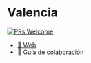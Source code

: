 # Valencia

[![PRs Welcome](https://img.shields.io/badge/PRs-welcome-brightgreen.svg)](CONTRIBUTING.md)

* [:link: Web](https://comunidad-tecnologica.github.io/valencia/)
* [:book: Guía de colaboración](CONTRIBUTING.md)
